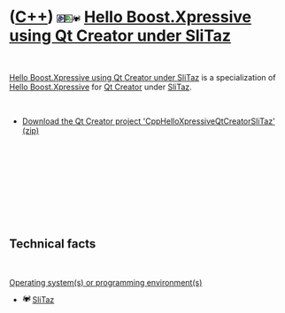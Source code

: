 
 

 

 

 

 

([C++](Cpp.md)) ![Boost](PicBoost.png)![Qt Creator](PicQtCreator.png)![SliTaz](PicSliTaz.png) [Hello Boost.Xpressive using Qt Creator under SliTaz](CppHelloXpressiveQtCreatorSliTaz.md)
==========================================================================================================================================================================================

 

[Hello Boost.Xpressive using Qt Creator under
SliTaz](CppHelloXpressiveQtCreatorSliTaz.md) is a specialization of
[Hello Boost.Xpressive](CppHelloXpressive.md) for [Qt
Creator](CppQtCreator.md) under [SliTaz](CppSliTaz.md).

 

-   [Download the Qt Creator project
    'CppHelloXpressiveQtCreatorSliTaz' (zip)](CppHelloXpressiveQtCreatorSliTaz.md)

 

 

 

 

 

Technical facts
---------------

 

[Operating system(s) or programming environment(s)](CppOs.md)

-   ![SliTaz](PicSliTaz.png) [SliTaz](CppSliTaz.md)

